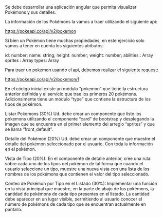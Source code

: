 Se debe desarrollar una aplicación angular que permita visualizar Pokémons y sus detalles. 


La información de los Pokémons la vamos a traer utilizando el siguiente api: 

https://pokeapi.co/api/v2/pokemon

Si bien un Pokémon tiene muchas propiedades, en este ejercicio solo vamos a tener en cuenta los siguientes atributos:

id: number;
name: string;
height: number;
weight: number;
abilities : Array<AbilitiesDto>
sprites : Array<SpriteDto>
types: Array<TypesDto>

Para traer un pokemon usando el api, debemos realizar el siguiente request:

https://pokeapi.co/api/v2/pokemon/1 

En el código inicial existe un módulo “pokemon” que tiene la estructura anterior definida y el servicio que trae los primeros 20 pokémons.
Adicionalmente tiene un módulo “type” que contiene la estructura de los tipos de pokémon. 

Listar Pokemons (30%) 
Ud. debe crear un componente que liste los pokemons utilizando el componente “card” de bootstrap y desplegando la imagen que se encuentra en el primer elemento del  arreglo “sprites” y que se llama “front_default”.

Detalle del Pokémon (20%)
Ud. debe crear un componente que muestre el detalle del pokémon seleccionado por el usuario. Con toda la información en el pokémon. 

Vista de Tipo (20%):
En el componente de detalle anterior, cree una ruta sobre cada uno de los tipos del pokémon de tal forma que cuando el usuario seleccione un tipo, muestre una nueva vista con una lista de los nombres de los pokémons que contienen el valor del tipo seleccionado. 

Conteo de Pokémon por Tipo en el Listado (30%):
Implementar una función en la vista principal que muestre, en la parte de abajo de los pokémons,  la cantidad de pokémons de cada tipo presentes en el listado. La cantidad debe aparecer en un lugar visible, permitiendo al usuario conocer el número de pokémons de cada tipo que se encuentran actualmente en pantalla.

